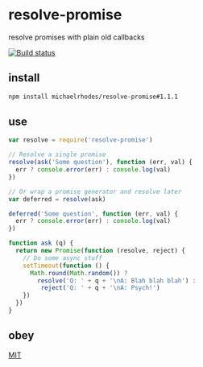# resolve-promise
resolve promises with plain old callbacks

[![Build status](https://travis-ci.org/michaelrhodes/resolve-promise.svg?branch=master)](https://travis-ci.org/michaelrhodes/resolve-promise)

## install

```sh
npm install michaelrhodes/resolve-promise#1.1.1
```

## use

```js
var resolve = require('resolve-promise')

// Resolve a single promise
resolve(ask('Some question'), function (err, val) {
  err ? console.error(err) : console.log(val)
})

// Or wrap a promise generator and resolve later
var deferred = resolve(ask)

deferred('Some question', function (err, val) {
  err ? console.error(err) : console.log(val)
})

function ask (q) {
  return new Promise(function (resolve, reject) {
    // Do some async stuff
    setTimeout(function () {
      Math.round(Math.random()) ?
        resolve('Q: ' + q + '\nA: Blah blah blah') :
         reject('Q: ' + q + '\nA: Psych!')
    })
  })
}
```

## obey

[MIT](http://opensource.org/licenses/MIT)
